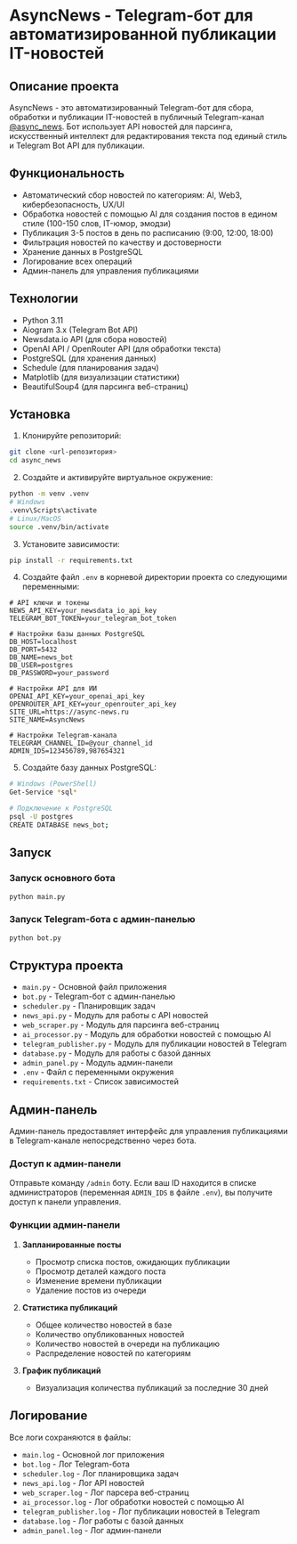 # AsyncNews - Telegram-бот для автоматизированной публикации IT-новостей

## Описание проекта

AsyncNews - это автоматизированный Telegram-бот для сбора, обработки и публикации IT-новостей в публичный Telegram-канал [@async_news](https://t.me/async_news). Бот использует API новостей для парсинга, искусственный интеллект для редактирования текста под единый стиль и Telegram Bot API для публикации.

## Функциональность

- Автоматический сбор новостей по категориям: AI, Web3, кибербезопасность, UX/UI
- Обработка новостей с помощью AI для создания постов в едином стиле (100-150 слов, IT-юмор, эмодзи)
- Публикация 3-5 постов в день по расписанию (9:00, 12:00, 18:00)
- Фильтрация новостей по качеству и достоверности
- Хранение данных в PostgreSQL
- Логирование всех операций
- Админ-панель для управления публикациями

## Технологии

- Python 3.11
- Aiogram 3.x (Telegram Bot API)
- Newsdata.io API (для сбора новостей)
- OpenAI API / OpenRouter API (для обработки текста)
- PostgreSQL (для хранения данных)
- Schedule (для планирования задач)
- Matplotlib (для визуализации статистики)
- BeautifulSoup4 (для парсинга веб-страниц)

## Установка

1. Клонируйте репозиторий:

```bash
git clone <url-репозитория>
cd async_news
```

2. Создайте и активируйте виртуальное окружение:

```bash
python -m venv .venv
# Windows
.venv\Scripts\activate
# Linux/MacOS
source .venv/bin/activate
```

3. Установите зависимости:

```bash
pip install -r requirements.txt
```

4. Создайте файл `.env` в корневой директории проекта со следующими переменными:

```
# API ключи и токены
NEWS_API_KEY=your_newsdata_io_api_key
TELEGRAM_BOT_TOKEN=your_telegram_bot_token

# Настройки базы данных PostgreSQL
DB_HOST=localhost
DB_PORT=5432
DB_NAME=news_bot
DB_USER=postgres
DB_PASSWORD=your_password

# Настройки API для ИИ
OPENAI_API_KEY=your_openai_api_key
OPENROUTER_API_KEY=your_openrouter_api_key
SITE_URL=https://async-news.ru
SITE_NAME=AsyncNews

# Настройки Telegram-канала
TELEGRAM_CHANNEL_ID=@your_channel_id
ADMIN_IDS=123456789,987654321
```

5. Создайте базу данных PostgreSQL:

```bash
# Windows (PowerShell)
Get-Service *sql*

# Подключение к PostgreSQL
psql -U postgres
CREATE DATABASE news_bot;
```

## Запуск

### Запуск основного бота

```bash
python main.py
```

### Запуск Telegram-бота с админ-панелью

```bash
python bot.py
```

## Структура проекта

- `main.py` - Основной файл приложения
- `bot.py` - Telegram-бот с админ-панелью
- `scheduler.py` - Планировщик задач
- `news_api.py` - Модуль для работы с API новостей
- `web_scraper.py` - Модуль для парсинга веб-страниц
- `ai_processor.py` - Модуль для обработки новостей с помощью AI
- `telegram_publisher.py` - Модуль для публикации новостей в Telegram
- `database.py` - Модуль для работы с базой данных
- `admin_panel.py` - Модуль админ-панели
- `.env` - Файл с переменными окружения
- `requirements.txt` - Список зависимостей

## Админ-панель

Админ-панель предоставляет интерфейс для управления публикациями в Telegram-канале непосредственно через бота.

### Доступ к админ-панели

Отправьте команду `/admin` боту. Если ваш ID находится в списке администраторов (переменная `ADMIN_IDS` в файле `.env`), вы получите доступ к панели управления.

### Функции админ-панели

1. **Запланированные посты**
   - Просмотр списка постов, ожидающих публикации
   - Просмотр деталей каждого поста
   - Изменение времени публикации
   - Удаление постов из очереди

2. **Статистика публикаций**
   - Общее количество новостей в базе
   - Количество опубликованных новостей
   - Количество новостей в очереди на публикацию
   - Распределение новостей по категориям

3. **График публикаций**
   - Визуализация количества публикаций за последние 30 дней

## Логирование

Все логи сохраняются в файлы:
- `main.log` - Основной лог приложения
- `bot.log` - Лог Telegram-бота
- `scheduler.log` - Лог планировщика задач
- `news_api.log` - Лог API новостей
- `web_scraper.log` - Лог парсера веб-страниц
- `ai_processor.log` - Лог обработки новостей с помощью AI
- `telegram_publisher.log` - Лог публикации новостей в Telegram
- `database.log` - Лог работы с базой данных
- `admin_panel.log` - Лог админ-панели

